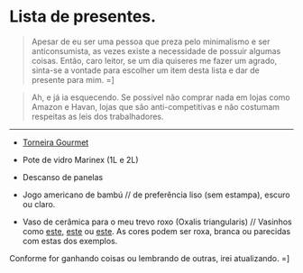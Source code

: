 # Lista de presentes.

> Apesar de eu ser uma pessoa que preza pelo minimalismo e ser anticonsumista, as vezes existe a necessidade de possuir algumas coisas. Então, caro leitor, se um dia quiseres me fazer um agrado, sinta-se a vontade para escolher um item desta lista e dar de presente para mim. =]

> Ah, e já ia esquecendo. Se possível não comprar nada em lojas como Amazon e Havan, lojas que são anti-competitivas e não costumam respeitas as leis dos trabalhadores.

---

- [Torneira Gourmet](https://produto.mercadolivre.com.br/MLB-1159781410-torneira-com-filtro-metal-gourmet-toda-metal-parede-_JM)

- Pote de vidro Marinex (1L e 2L)

- Descanso de panelas

- Jogo americano de bambú // de preferência liso (sem estampa), escuro ou claro.

- Vaso de cerâmica para o meu trevo roxo (Oxalis triangularis) // Vasinhos como [este](https://st4.depositphotos.com/19112482/31064/i/1600/depositphotos_310640672-stock-photo-purple-oxalis-triangularis-house-plant.jpg), [este](https://cdn.shopify.com/s/files/1/1419/7120/files/oxalis_triang_skybluebowl_large.jpg?v=1492464702) ou [este](https://i.pinimg.com/236x/c5/2d/7c/c52d7c5f323e2c9e61895217476cfb4c.jpg?nii=t). As cores podem ser roxa, branca ou parecidas com estas dos exemplos.

Conforme for ganhando coisas ou lembrando de outras, irei atualizando. =]

